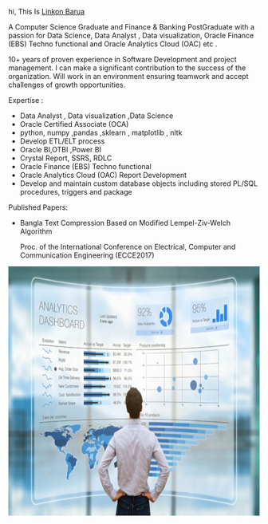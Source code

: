 hi, This Is [Linkon Barua]([in/linkon-barua-33a21424](https://www.linkedin.com/in/linkon-barua-33a21424/))

A Computer Science Graduate and Finance & Banking PostGraduate with a passion for Data Science, Data Analyst , Data visualization, Oracle Finance (EBS) Techno functional and Oracle Analytics Cloud (OAC) etc .

10+ years of proven experience in Software Development and project management. I can make a significant contribution to the success of the organization. Will work in an environment ensuring teamwork and accept challenges of growth opportunities.


Expertise :

- Data Analyst , Data visualization ,Data Science
- Oracle Certified Associate (OCA)
- python, numpy ,pandas ,sklearn , matplotlib , nltk 
- Develop ETL/ELT process
- Oracle BI,OTBI ,Power BI
- Crystal Report, SSRS, RDLC 
- Oracle Finance (EBS) Techno functional 
- Oracle Analytics Cloud (OAC) Report Development
- Develop and maintain custom database objects including stored PL/SQL procedures, triggers and package



Published Papers: 

- Bangla Text Compression Based on Modified Lempel-Ziv-Welch Algorithm
  
  Proc. of the International Conference on Electrical, Computer and Communication Engineering (ECCE2017)


<code><img height="500" src="https://github.com/Linkonb/linkonb/blob/main/is-data-analytics.jpeg"></code>

